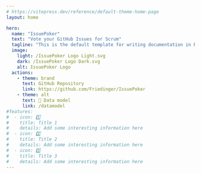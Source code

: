 ```yaml
---
# https://vitepress.dev/reference/default-theme-home-page
layout: home

hero:
  name: "IssuePoker"
  text: "Vote your GitHub Issues for Scrum"
  tagline: "This is the default template for writing documentation in RefArch applications"
  image:
    light: /IssuePoker Logo Light.svg
    dark: /IssuePoker Logo Dark.svg
    alt: IssuePoker Logo
  actions:
    - theme: brand
      text: GitHub Repository
      link: https://github.com/Friedinger/IssuePoker
    - theme: alt
      text: 💾 Data model
      link: /datamodel
#features:
#  - icon: 1️⃣
#    title: Title 1
#    details: Add some interesting information here
#  - icon: 2️⃣
#    title: Title 2
#    details: Add some interesting information here
#  - icon: 3️⃣
#    title: Title 3
#    details: Add some interesting information here
---
```

